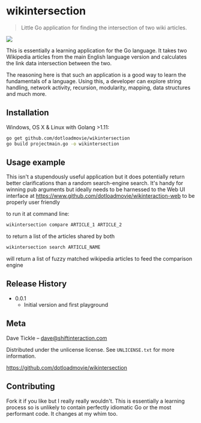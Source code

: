 # wikintersection
> Little Go application for finding the intersection of two wiki articles. 

![](https://img.shields.io/badge/golang-1.11.5-orange.svg)

This is essentially a learning application for the Go language. It takes two Wikipedia articles from the main English language version and calculates the link data intersection between the two.

The reasoning here is that such an application is a good way to learn the fundamentals of a language. Using this, a developer can explore string handling, network activity, recursion, modularity, mapping, data structures and much more.

## Installation

Windows, OS X & Linux with Golang >1.11:

```sh
go get github.com/dotloadmovie/wikintersection
go build projectmain.go -o wikintersection
```


## Usage example

This isn't a stupendously useful application but it does potentially return better clarifications than a random search-engine search. It's handy for winning pub arguments but ideally needs to be harnessed to the Web UI interface at https://www.github.com/dotloadmovie/wikinteraction-web to be properly user friendly

to run it at command line:

```sh
wikintersection compare ARTICLE_1 ARTICLE_2
```
to return a list of the articles shared by both

```sh
wikintersection search ARTICLE_NAME
```
will return a list of fuzzy matched wikipedia articles to feed the comparison engine


## Release History

* 0.0.1
    * Initial version and first playground

## Meta

Dave Tickle – dave@shiftinteraction.com

Distributed under the unlicense license. See ``UNLICENSE.txt`` for more information.

https://github.com/dotloadmovie/wikintersection

## Contributing

Fork it if you like but I really really wouldn't. This is essentially a learning process so is unlikely to contain perfectly idiomatic Go or the most performant code. It changes at my whim too.


